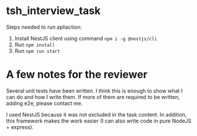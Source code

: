 # tsh_interview_task

Steps needed to run apliaction:

1. Install NestJS client using command `npm i -g @nestjs/cli`
2. Run `npm install`
3. Run `npm run start`

# A few notes for the reviewer

Several unit tests have been written. I think this is enough to show what I can do and how I write them. If more of them are required to be written, adding e2e, please contact me.

I used NestJS because it was not excluded in the task content. In addition, this framework makes the work easier (I can also write code in pure NodeJS + express).

